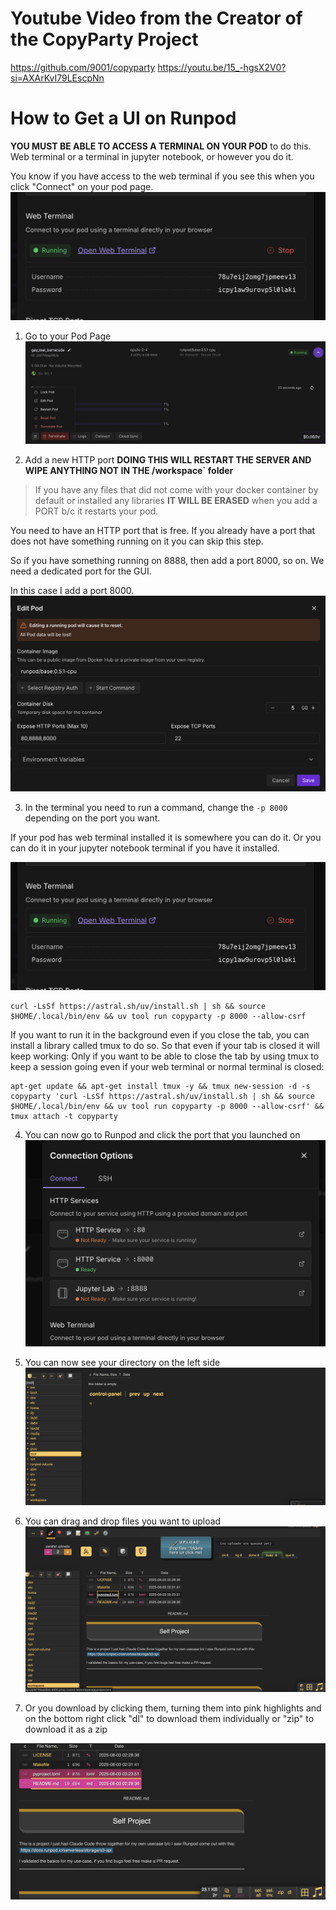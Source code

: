 # Youtube Video from the Creator of the CopyParty Project
https://github.com/9001/copyparty
https://youtu.be/15_-hgsX2V0?si=AXArKvI79LEscpNn


# How to Get a UI on Runpod

**YOU MUST BE ABLE TO ACCESS A TERMINAL ON YOUR POD** to do this. Web terminal or a terminal in jupyter notebook, or however you do it.

You know if you have access to the web terminal if you see this when you click "Connect" on your pod page.
![Add HTTP](webterminal.png)


1. Go to your Pod Page
![Add HTTP](edit.png)

2. Add a new HTTP port
**DOING THIS WILL RESTART THE SERVER AND WIPE ANYTHING NOT IN THE /workspace` folder**

> If you have any files that did not come with your docker container by default or installed any libraries **IT WILL BE ERASED** when you add a PORT b/c it restarts your pod.

You need to have an HTTP port that is free. If you already have a port that does not have something running on it you can skip this step.

So if you have something running on 8888, then add a port 8000, so on.
We need a dedicated port for the GUI.

In this case I add a port 8000.
![Add HTTP](addhttp.png)

3. In the terminal you need to run a command, change the `-p 8000` depending on the port you want.

If your pod has web terminal installed it is somewhere you can do it. Or you can do it in your jupyter notebook terminal if you have it installed. 

![Add HTTP](webterminal.png)
```
curl -LsSf https://astral.sh/uv/install.sh | sh && source $HOME/.local/bin/env && uv tool run copyparty -p 8000 --allow-csrf
```

If you want to run it in the background even if you close the tab, you can install a library called tmux to do so. So that even if your tab is closed it will keep working:
Only if you want to be able to close the tab by using tmux to keep a session going even if your web terminal or normal terminal is closed:
```
apt-get update && apt-get install tmux -y && tmux new-session -d -s copyparty 'curl -LsSf https://astral.sh/uv/install.sh | sh && source $HOME/.local/bin/env && uv tool run copyparty -p 8000 --allow-csrf' && tmux attach -t copyparty
```

4. You can now go to Runpod and click the port that you launched on
![Add HTTP](port.png)

5. You can now see your directory on the left side
![Add HTTP](directory.png)

6. You can drag and drop files you want to upload
![Add HTTP](upload.png)
7. Or you download by clicking them, turning them into pink highlights and on the bottom right click "dl" to download them individually or "zip" to download it as a zip

![Add HTTP](download.png)
